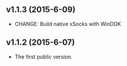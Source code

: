 v1.1.3 (2015-6-09)
-----------
* CHANGE: Build native xSocks with WinDDK


v1.1.2 (2015-6-07)
-----------
* The first public version.
